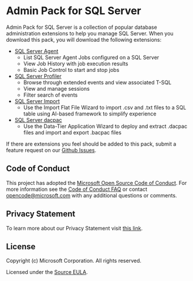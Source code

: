 # Admin Pack for SQL Server

Admin Pack for SQL Server is a collection of popular database administration extensions to help you manage SQL Server. When you download this pack, you will download the following extensions:

- [SQL Server Agent](https://docs.microsoft.com/sql/azure-data-studio/sql-server-agent-extension?view=sql-server-2017)
  - List SQL Server Agent Jobs configured on a SQL Server
  - View Job History with job execution results
  - Basic Job Control to start and stop jobs
- [SQL Server Profiler](https://docs.microsoft.com/sql/azure-data-studio/sql-server-profiler-extension?view=sql-server-2017)
  - Browse through extended events and view associated T-SQL
  - View and manage sessions
  - Filter search of events
- [SQL Server Import](https://docs.microsoft.com/sql/azure-data-studio/sql-server-import-extension?view=sql-server-2017)
  - Use the Import Flat File Wizard to import .csv and .txt files to a SQL table using AI-based framework to simplify experience
- [SQL Server dacpac](https://docs.microsoft.com/sql/azure-data-studio/sql-server-dacpac-extension?view=sql-server-2017)
  - Use the Data-Tier Application Wizard to deploy and extract .dacpac files and import and export .bacpac files

If there are extensions you feel should be added to this pack, submit a feature request on our [Github Issues](https://github.com/microsoft/azuredatastudio/issues).

## Code of Conduct

This project has adopted the [Microsoft Open Source Code of Conduct](https://opensource.microsoft.com/codeofconduct/). For more information see the [Code of Conduct FAQ](https://opensource.microsoft.com/codeofconduct/faq/) or contact [opencode@microsoft.com](mailto:opencode@microsoft.com) with any additional questions or comments.

## Privacy Statement

To learn more about our Privacy Statement visit [this link](https://go.microsoft.com/fwlink/?LinkID=824704).

## License

Copyright (c) Microsoft Corporation. All rights reserved.

Licensed under the [Source EULA](https://raw.githubusercontent.com/Microsoft/azuredatastudio/main/LICENSE.txt).
